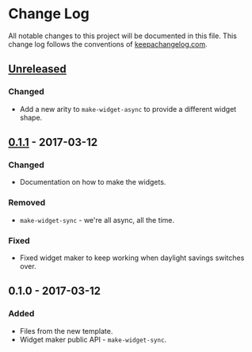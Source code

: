 # Change Log
All notable changes to this project will be documented in this file. This change log follows the conventions of [keepachangelog.com](http://keepachangelog.com/).

## [Unreleased]
### Changed
- Add a new arity to `make-widget-async` to provide a different widget shape.

## [0.1.1] - 2017-03-12
### Changed
- Documentation on how to make the widgets.

### Removed
- `make-widget-sync` - we're all async, all the time.

### Fixed
- Fixed widget maker to keep working when daylight savings switches over.

## 0.1.0 - 2017-03-12
### Added
- Files from the new template.
- Widget maker public API - `make-widget-sync`.

[Unreleased]: https://github.com/your-name/insta-looter/compare/0.1.1...HEAD
[0.1.1]: https://github.com/your-name/insta-looter/compare/0.1.0...0.1.1
